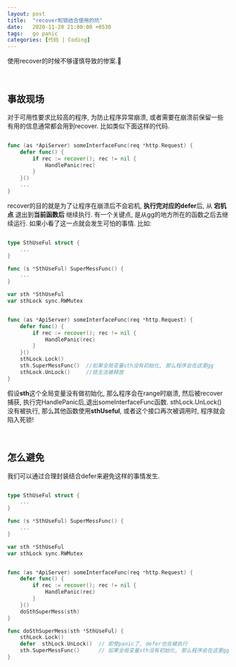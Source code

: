 ```yaml
---
layout: post
title:  "recover和锁结合使用的坑"
date:   2020-11-20 21:00:00 +0530
tags:   go panic
categories: [代码 | Coding]
---
```

使用recover的时候不够谨慎导致的惨案.:pencil:

&nbsp;
## <a name="t1"> 事故现场 </a> 

对于可用性要求比较高的程序, 为防止程序异常崩溃, 或者需要在崩溃前保留一些有用的信息通常都会用到recover. 比如类似下面这样的代码.

```go

func (as *ApiServer) someInterfaceFunc(req *http.Request) {
	defer func() {
		if rec := recover(); rec != nil {
			HandlePanic(rec)
		}
	}()
	...
}

```

recover的目的就是为了让程序在崩溃后不会宕机, **执行完对应的defer**后, 从 **宕机点** 退出到**当前函数后** 继续执行. 有一个关键点, 是从gg的地方所在的函数之后去继续运行. 如果小看了这一点就会发生可怕的事情. 比如:


```go

type SthUseFul struct {
    ...
}

func (s *SthUseFul) SuperMessFunc() {
    ...
}

var sth *SthUseFul
var sthLock sync.RWMutex


func (as *ApiServer) someInterfaceFunc(req *http.Request) {
	defer func() {
		if rec := recover(); rec != nil {
			HandlePanic(rec)
		}
	}()
    sthLock.Lock()
    sth.SuperMessFunc()  //如果全局变量sth没有初始化, 那么程序会在这里gg 
    sthLock.UnLock()     //锁无法被释放
}

```

假设**sth**这个全局变量没有做初始化, 那么程序会在range时崩溃, 然后被recover捕获, 执行完HandlePanic后,退出someInterfaceFunc函数. sthLock.UnLock() 没有被执行, 那么其他函数使用**sthUseful**, 或者这个接口再次被调用时, 程序就会陷入死锁!

&nbsp;
## <a name="t1"> 怎么避免 </a> 

我们可以通过合理封装结合defer来避免这样的事情发生.


```go

type SthUseFul struct {
    ...
}

func (s *SthUseFul) SuperMessFunc() {
    ...
}

var sth *SthUseFul
var sthLock sync.RWMutex


func (as *ApiServer) someInterfaceFunc(req *http.Request) {
	defer func() {
		if rec := recover(); rec != nil {
			HandlePanic(rec)
		}
	}()
    doSthSuperMess(sth)
}

func doSthSuperMess(sth *SthUseFul) {
    sthLock.Lock()
    defer  sthLock.UnLock()  // 即使panic了, defer也会被执行
    sth.SuperMessFunc()      // 如果全局变量sth没有初始化, 那么程序会在这里gg 
}

```
